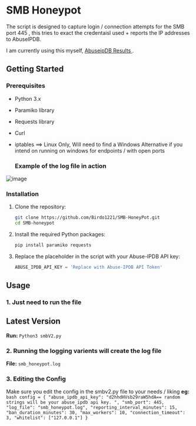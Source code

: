 # SMB Honeypot

The script is designed to capture login / connection attempts for the SMB port 445 , this tries to exact the credentaisl used + reports the IP addresses to AbuseIPDB. 

I am currently using this myself, [ AbuseipDB Results ](https://www.abuseipdb.com/user/137416) .

## Getting Started
### Prerequisites
- Python 3.x
- Paramiko library
- Requests library
- Curl
- iptables  ==> Linux Only, Will need to find a Windows Alternative if you intend on running on windows for endpoints / with open ports


  ### Example of the log file in action 
![image](https://github.com/user-attachments/assets/f0cc7367-d557-4ff5-92ab-f63a73ec1f5f)



### Installation

1. Clone the repository:
    ```sh
    git clone https://github.com/Birdo1221/SMB-HoneyPot.git
    cd SMB-honeypot
    ```

2. Install the required Python packages:
    ```sh
    pip install paramiko requests
    ```

3. Replace the placeholder in the script with your Abuse-IPDB API key:
    ```python
    ABUSE_IPDB_API_KEY = 'Replace with Abuse-IPDB API Token'
    ```
## Usage

### 1. Just need to run the file

## Latest Version 
**Run:** `Python3 smbV2.py`

### 2. Running the logging varients will create the log file
**File:** `smb_honeypot.log`

### 3. Editing the Config 
Make sure you edit the config in the smbv2.py file to your needs / liking
**eg:**  ```bash
config = {
                "abuse_ipdb_api_key": "d2hhdHVsb29raW5hdA== random strings will be your abuse_ipdb api key. ",
                "smb_port": 445,
                "log_file": "smb_honeypot.log",
                "reporting_interval_minutes": 15,
                "ban_duration_minutes": 30,
                "max_workers": 10,
                "connection_timeout": 3,
                "whitelist": ["127.0.0.1"]
            }
           ```


